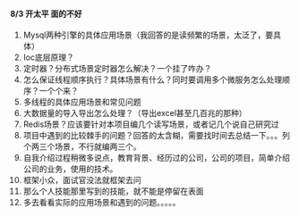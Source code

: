 #### 8/3 开太平 面的不好

1. Mysql两种引擎的具体应用场景（我回答的是读频繁的场景，太泛了，要具体）
2. Ioc底层原理？
3. 定时器？分布式场景定时器怎么解决？一个挂了咋办？
4. 怎么保证线程顺序执行？具体场景有什么？同时要调用多个微服务怎么处理顺序？一个个来？
5. 多线程的具体应用场景和常见问题
6. 大数据量的导入导出怎么处理？（导出excel甚至几百兆的那种）
7. Redis场景？应该要针对本项目编几个读写场景，或者记几个说自己研究过 
8. 项目中遇到的比较棘手的问题？回答的太含糊，需要找时间去总结一下。。。列个两三个场景，不行就编两三个。
9. 自我介绍过程稍微多说点，教育背景、经历过的公司，公司的项目，简单介绍公司的业务，使用的技术。
10. 框架小众，面试官没法就框架去问
11. 那么个人技能那里写到的技能，就不能是停留在表面
12. 多去看看实际的应用场景和遇到的问题。。。。。